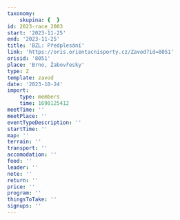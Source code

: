 ```yaml
---
taxonomy:
    skupina: {  }
id: 2023-race_2003
start: '2023-11-25'
end: '2023-11-25'
title: 'BZL: Předplesání'
link: 'https://oris.orientacnisporty.cz/Zavod?id=8051'
orisid: '8051'
place: 'Brno, Žabovřesky'
type: Z
template: zavod
date: '2023-10-24'
import:
    type: members
    time: 1698125412
meetTime: ''
meetPlace: ''
eventTypeDescription: ''
startTime: ''
map: ''
terrain: ''
transport: ''
accomodation: ''
food: ''
leader: ''
note: ''
return: ''
price: ''
program: ''
thingsToTake: ''
signups: ''
---
```


